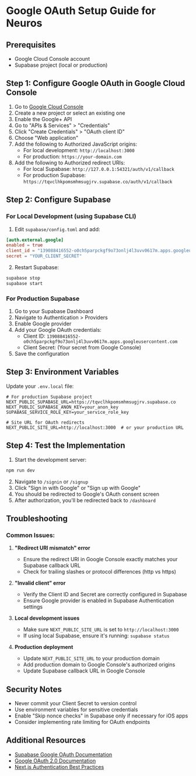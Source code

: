 # Google OAuth Setup Guide for Neuros

## Prerequisites
- Google Cloud Console account
- Supabase project (local or production)

## Step 1: Configure Google OAuth in Google Cloud Console

1. Go to [Google Cloud Console](https://console.cloud.google.com/)
2. Create a new project or select an existing one
3. Enable the Google+ API
4. Go to "APIs & Services" > "Credentials"
5. Click "Create Credentials" > "OAuth client ID"
6. Choose "Web application"
7. Add the following to Authorized JavaScript origins:
   - For local development: `http://localhost:3000`
   - For production: `https://your-domain.com`
8. Add the following to Authorized redirect URIs:
   - For local Supabase: `http://127.0.0.1:54321/auth/v1/callback`
   - For production Supabase: `https://tqvclhkpomsmhmsugjrv.supabase.co/auth/v1/callback`

## Step 2: Configure Supabase

### For Local Development (using Supabase CLI)

1. Edit `supabase/config.toml` and add:
```toml
[auth.external.google]
enabled = true
client_id = "139088416552-o0ch5parpckgf9o73onlj4l3uvv0617m.apps.googleusercontent.com"
secret = "YOUR_CLIENT_SECRET"
```

2. Restart Supabase:
```bash
supabase stop
supabase start
```

### For Production Supabase

1. Go to your Supabase Dashboard
2. Navigate to Authentication > Providers
3. Enable Google provider
4. Add your Google OAuth credentials:
   - Client ID: `139088416552-o0ch5parpckgf9o73onlj4l3uvv0617m.apps.googleusercontent.com`
   - Client Secret: (Your secret from Google Console)
5. Save the configuration

## Step 3: Environment Variables

Update your `.env.local` file:

```env
# For production Supabase project
NEXT_PUBLIC_SUPABASE_URL=https://tqvclhkpomsmhmsugjrv.supabase.co
NEXT_PUBLIC_SUPABASE_ANON_KEY=your_anon_key
SUPABASE_SERVICE_ROLE_KEY=your_service_role_key

# Site URL for OAuth redirects
NEXT_PUBLIC_SITE_URL=http://localhost:3000  # or your production URL
```

## Step 4: Test the Implementation

1. Start the development server:
```bash
npm run dev
```

2. Navigate to `/signin` or `/signup`
3. Click "Sign in with Google" or "Sign up with Google"
4. You should be redirected to Google's OAuth consent screen
5. After authorization, you'll be redirected back to `/dashboard`

## Troubleshooting

### Common Issues:

1. **"Redirect URI mismatch" error**
   - Ensure the redirect URI in Google Console exactly matches your Supabase callback URL
   - Check for trailing slashes or protocol differences (http vs https)

2. **"Invalid client" error**
   - Verify the Client ID and Secret are correctly configured in Supabase
   - Ensure Google provider is enabled in Supabase Authentication settings

3. **Local development issues**
   - Make sure `NEXT_PUBLIC_SITE_URL` is set to `http://localhost:3000`
   - If using local Supabase, ensure it's running: `supabase status`

4. **Production deployment**
   - Update `NEXT_PUBLIC_SITE_URL` to your production domain
   - Add production domain to Google Console's authorized origins
   - Update Supabase callback URL in Google Console

## Security Notes

- Never commit your Client Secret to version control
- Use environment variables for sensitive credentials
- Enable "Skip nonce checks" in Supabase only if necessary for iOS apps
- Consider implementing rate limiting for OAuth endpoints

## Additional Resources

- [Supabase Google OAuth Documentation](https://supabase.com/docs/guides/auth/social-login/auth-google)
- [Google OAuth 2.0 Documentation](https://developers.google.com/identity/protocols/oauth2)
- [Next.js Authentication Best Practices](https://nextjs.org/docs/pages/building-your-application/authentication)